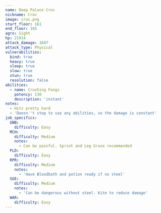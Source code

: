 ```yaml
---
name: Deep Palace Croc
nickname: Croc
image: croc.png
start_floor: 161
end_floor: 165
agro: Sight
hp: 21914
attack_damage: 1687
attack_type: Physical
vulnerabilities:
  bind: true
  heavy: true
  sleep: true
  slow: true
  stun: true
  resolution: false
abilities:
  - name: Crushing Fangs
    potency: 130
    description: 'instant'
notes:
  - Hits pretty hard
  - 'Doesn''t stop to use any abilities, so the damage is constant'
job_specifics:
  GNB:
    difficulty: Easy
  MCH:
    difficulty: Medium
    notes:
      - Can be painful. Sprint and Leg Graze recommended
  PLD:
    difficulty: Easy
  RPR:
    difficulty: Medium
    notes:
      - 'Have Bloodbath and potion ready if no steel'
  SGE:
    difficulty: Medium
    notes:
      - 'Can be dangerous without steel. Kite to reduce damage'
  WAR:
    difficulty: Easy
---
```

